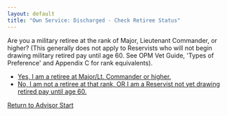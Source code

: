 ```yaml
---
layout: default
title: "Own Service: Discharged - Check Retiree Status"
---
```


Are you a military retiree at the rank of Major, Lieutenant Commander, or higher? (This generally does not apply to Reservists who will not begin drawing military retired pay until age 60. See OPM Vet Guide, 'Types of Preference' and Appendix C for rank equivalents).

*   [Yes, I am a retiree at Major/Lt. Commander or higher.](./ownservice_discharged_retiredmajor_isdisabled.md)
*   [No, I am not a retiree at that rank, OR I am a Reservist not yet drawing retired pay until age 60.](./ownservice_discharged_honorableconditions.md)

[Return to Advisor Start](./start.md)
